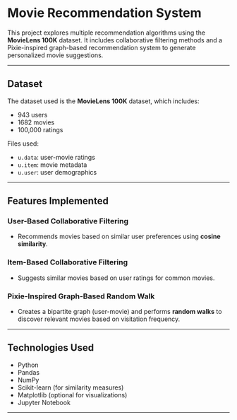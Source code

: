 #  Movie Recommendation System

This project explores multiple recommendation algorithms using the **MovieLens 100K** dataset. It includes collaborative filtering methods and a Pixie-inspired graph-based recommendation system to generate personalized movie suggestions.

---

##  Dataset

The dataset used is the **MovieLens 100K** dataset, which includes:
- 943 users
- 1682 movies
- 100,000 ratings

Files used:
- `u.data`: user-movie ratings
- `u.item`: movie metadata
- `u.user`: user demographics

---

##  Features Implemented

###  User-Based Collaborative Filtering
- Recommends movies based on similar user preferences using **cosine similarity**.

###  Item-Based Collaborative Filtering
- Suggests similar movies based on user ratings for common movies.

###  Pixie-Inspired Graph-Based Random Walk
- Creates a bipartite graph (user-movie) and performs **random walks** to discover relevant movies based on visitation frequency.

---

##  Technologies Used

- Python
- Pandas
- NumPy
- Scikit-learn (for similarity measures)
- Matplotlib (optional for visualizations)
- Jupyter Notebook

---



